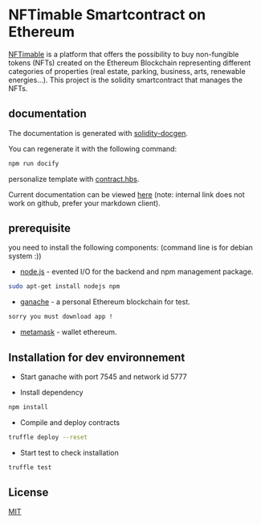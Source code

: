# NFTimable Smartcontract on Ethereum

[NFTimable](https://www.nftimable.com) is a platform that offers the possibility to buy non-fungible tokens (NFTs) created on the Ethereum Blockchain representing different categories of properties (real estate, parking, business, arts, renewable energies...).
This project is the solidity smartcontract that manages the NFTs.

## documentation

The documentation is generated with [solidity-docgen](https://github.com/OpenZeppelin/solidity-docgen).

You can regenerate it with the following command:
```sh
npm run docify
```

personalize template with [contract.hbs](https://github.com/thierryTrolle/nftimable-smart-contract/blob/master/docgen/contract.hbs).

Current documentation can be viewed [here](https://github.com/thierryTrolle/nftimable-smart-contract/blob/master/docgen/SUMMARY.md)  (note: internal link does not work on github, prefer your markdown client).

## prerequisite

you need to install the following components:
(command line is for debian system :))

* [node.js](https://nodejs.org/en/) - evented I/O for the backend and npm management package.
```sh
sudo apt-get install nodejs npm
```
* [ganache](https://www.trufflesuite.com/ganache) - a personal Ethereum blockchain for test.
```sh
sorry you must download app !
```
- [metamask](https://metamask.io/download.html) - wallet ethereum.

## Installation for dev environnement

* Start ganache with port 7545 and network id 5777

* Install dependency
```sh
npm install
```
* Compile and deploy contracts

```sh
truffle deploy --reset
```
* Start test to check installation
```sh
truffle test
```

## License
[MIT](https://choosealicense.com/licenses/mit/)
